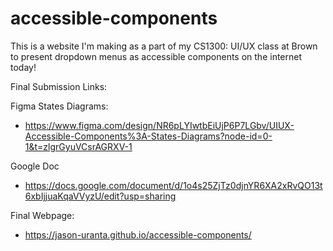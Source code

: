 # accessible-components
This is a website I'm making as a part of my CS1300: UI/UX class at Brown to present dropdown menus as accessible components on the internet today!



Final Submission Links:


Figma States Diagrams:
- https://www.figma.com/design/NR6pLYIwtbEiUjP6P7LGbv/UIUX-Accessible-Components%3A-States-Diagrams?node-id=0-1&t=zlgrGyuVCsrAGRXV-1

Google Doc
- https://docs.google.com/document/d/1o4s25ZjTz0djnYR6XA2xRvQO13t6xbIjjuaKqaVVyzU/edit?usp=sharing

Final Webpage:
- https://jason-uranta.github.io/accessible-components/

